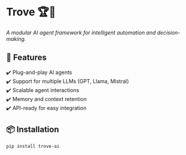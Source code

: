 # Trove 🏆🤖
*A modular AI agent framework for intelligent automation and decision-making.*

## 🌟 Features
✔️ Plug-and-play AI agents  
✔️ Support for multiple LLMs (GPT, Llama, Mistral)  
✔️ Scalable agent interactions  
✔️ Memory and context retention  
✔️ API-ready for easy integration  

## 📦 Installation
```bash
pip install trove-ai
